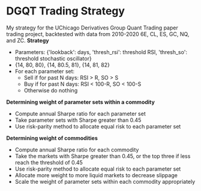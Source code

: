 # DGQT Trading Strategy
My strategy for the UChicago Derivatives Group Quant Trading paper trading project, backtested with data from 2010-2020 6E, CL, ES, GC, NQ, and ZC.
**Strategy**
- Parameters: {'lookback': days, 'thresh_rsi': threshold RSI, 'thresh_so': threshold stochastic oscillator}
- {14, 80, 80}, {14, 80.5, 81}, {14, 81, 82}
- For each parameter set:
    - Sell if for past N days: RSI > R, SO > S
    - Buy if for past N days: RSI < 100-R, SO < 100-S
    - Otherwise do nothing
    
**Determining weight of parameter sets within a commodity**
- Compute annual Sharpe ratio for each parameter set
- Take parameter sets with Sharpe greater than 0.45
- Use risk-parity method to allocate equal risk to each parameter set

**Determining weight of commodities**
- Compute annual Sharpe ratio for each commodity
- Take the markets with Sharpe greater than 0.45, or the top three if less reach the threshold of 0.45
- Use risk-parity method to allocate equal risk to each parameter set
- Allocate more weight to more liquid markets to decrease slippage
- Scale the weight of parameter sets within each commodity appropriately
